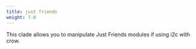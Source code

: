 ```yaml
---
title: just friends
weight: 7.0
---
```



This clade allows you to manipulate Just Friends modules if using i2c with crow.